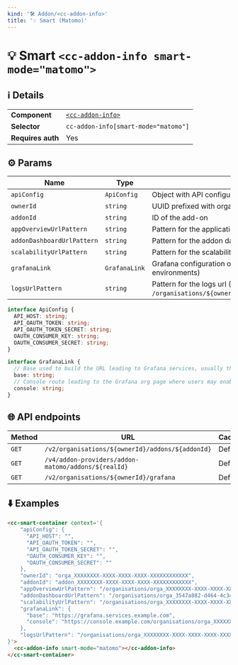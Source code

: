 ```yaml
---
kind: '🛠 Addon/<cc-addon-info>'
title: '💡 Smart (Matomo)'
---
```

# 💡 Smart `<cc-addon-info smart-mode="matomo">`

## ℹ️ Details

<table>
<tr><td><strong>Component    </strong> <td><a href="🛠-addons-cc-addon-info--default-story"><code>&lt;cc-addon-info&gt;</code></a>
<tr><td><strong>Selector     </strong> <td><code>cc-addon-info[smart-mode="matomo"]</code>
<tr><td><strong>Requires auth</strong> <td>Yes
</table>

## ⚙️ Params

| Name                          | Type          | Details                                                                                         | Default   |
| ----------------------------- | ------------- | ----------------------------------------------------------------------------------------------- | --------- |
| `apiConfig`                   | `ApiConfig`   | Object with API configuration (target host, tokens...)                                          |           |
| `ownerId`                     | `string`      | UUID prefixed with orga_                                                                        |           |
| `addonId`                     | `string`      | ID of the add-on                                                                                |           |
| `appOverviewUrlPattern`       | `string`      | Pattern for the application overview url                                                        |           |
| `addonDashboardUrlPattern`    | `string`      | Pattern for the addon dashboard url                                                             |           |
| `scalabilityUrlPattern`       | `string`      | Pattern for the scalability url                                                                 |           |
| `grafanaLink`                 | `GrafanaLink` | Grafana configuration object (may be disabled in some environments)                             | Optional  |
| `logsUrlPattern`              | `string`      | Pattern for the logs url (Example : `/organisations/${ownerId}/applications/${appId}/logs`)     |           |

```ts
interface ApiConfig {
  API_HOST: string;
  API_OAUTH_TOKEN: string;
  API_OAUTH_TOKEN_SECRET: string;
  OAUTH_CONSUMER_KEY: string;
  OAUTH_CONSUMER_SECRET: string;
}

interface GrafanaLink {
  // Base used to build the URL leading to Grafana services, usually the Grafana host name
  base: string;
  // Console route leading to the Grafana org page where users may enable / disable Grafana
  console: string;
}
```

## 🌐 API endpoints

| Method   | URL                                                 | Cache?  |
|----------|-----------------------------------------------------|---------|
| `GET`    | `/v2/organisations/${ownerId}/addons/${addonId}`    | Default |
| `GET`    | `/v4/addon-providers/addon-matomo/addons/${realId}` | Default |
| `GET`    | `/v2/organisations/${ownerId}/grafana`              | Default |


## ⬇️️ Examples

```html
<cc-smart-container context='{
    "apiConfig": {
      "API_HOST": "",
      "API_OAUTH_TOKEN": "",
      "API_OAUTH_TOKEN_SECRET": "",
      "OAUTH_CONSUMER_KEY": "",
      "OAUTH_CONSUMER_SECRET": ""
    },
    "ownerId": "orga_XXXXXXXX-XXXX-XXXX-XXXX-XXXXXXXXXXXX",
    "addonId": "addon_XXXXXXXX-XXXX-XXXX-XXXX-XXXXXXXXXXXX",
    "appOverviewUrlPattern": "/organisations/orga_XXXXXXXX-XXXX-XXXX-XXXX-XXXXXXXXXXXX/applications/:id",
    "addonDashboardUrlPattern": "/organisations/orga_3547a882-d464-4c34-8168-addons/:id", 
    "scalabilityUrlPattern": "/organisations/orga_XXXXXXXX-XXXX-XXXX-XXXX-XXXXXXXXXXXX/applications/:id/settings",
    "grafanaLink": {
      "base": "https://grafana.services.example.com",
      "console": "https://console.example.com/organisations/orga_XXXXXXXX-XXXX-XXXX-XXXX-XXXXXXXXXXXX/grafana"
    },
    "logsUrlPattern": "/organisations/orga_XXXXXXXX-XXXX-XXXX-XXXX-XXXXXXXXXXXX/applications/:id/logs"
}'>
  <cc-addon-info smart-mode="matomo"></cc-addon-info>
</cc-smart-container>
```
